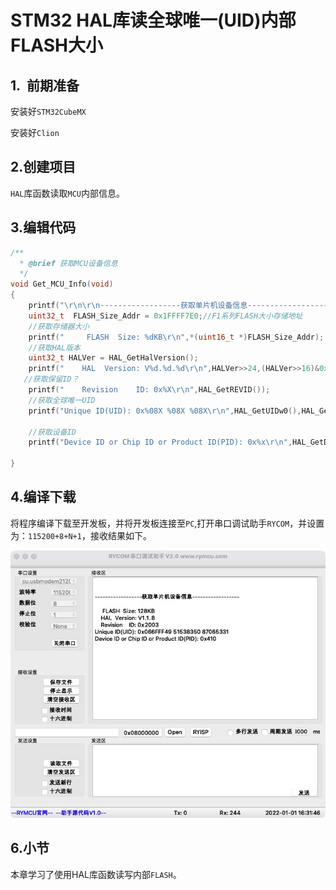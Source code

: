 # STM32 HAL库读全球唯一(UID)内部FLASH大小

## 1.  前期准备

安装好`STM32CubeMX`

安装好`Clion`

## 2.创建项目

`HAL`库函数读取`MCU`内部信息。

## 3.编辑代码

```c
/**
  * @brief 获取MCU设备信息
  */
void Get_MCU_Info(void)
{
    printf("\r\n\r\n------------------获取单片机设备信息------------------\r\n\r\n");
    uint32_t  FLASH_Size_Addr = 0x1FFFF7E0;//F1系列FLASH大小存储地址
    //获取存储器大小
    printf("     FLASH  Size: %dKB\r\n",*(uint16_t *)FLASH_Size_Addr);
    //获取HAL版本
    uint32_t HALVer = HAL_GetHalVersion();
    printf("    HAL  Version: V%d.%d.%d\r\n",HALVer>>24,(HALVer>>16)&0xFF,(HALVer>>8)&0xFF);
   //获取保留ID？
    printf("    Revision    ID: 0x%X\r\n",HAL_GetREVID());
    //获取全球唯一UID
    printf("Unique ID(UID): 0x%08X %08X %08X\r\n",HAL_GetUIDw0(),HAL_GetUIDw1(),HAL_GetUIDw2());

    //获取设备ID
    printf("Device ID or Chip ID or Product ID(PID): 0x%x\r\n",HAL_GetDEVID());

}
```

## 4.编译下载

将程序编译下载至开发板，并将开发板连接至`PC`,打开串口调试助手`RYCOM`，并设置为：`115200+8+N+1`，接收结果如下。

![](PIC/ID.jpg)

## 6.小节

本章学习了使用HAL库函数读写内部`FLASH`。

